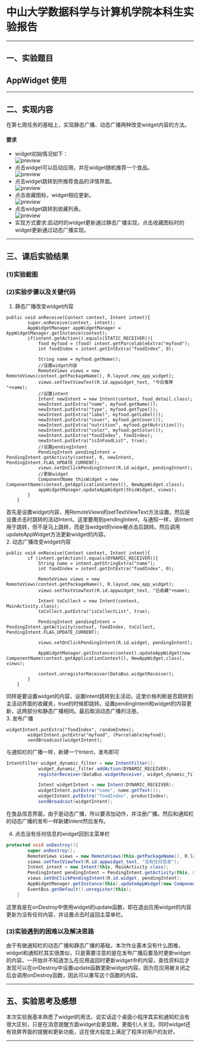 # 中山大学数据科学与计算机学院本科生实验报告

---

## 一、实验题目
## AppWidget 使用
---

## 二、实现内容
在第七周任务的基础上，实现静态广播、动态广播两种改变widget内容的方法。  

#### 要求 
* widget初始情况如下：      
![preview](https://gitee.com/code_sysu/PersonalProject2/raw/master/manual/images/week8_begin.PNG) 
* 点击widget可以启动应用，并在widget随机推荐一个食品。      
![preview](https://gitee.com/code_sysu/PersonalProject2/raw/master/manual/images/week8_recommendation.PNG)
* 点击widget跳转到所推荐食品的详情界面。     
![preview](https://gitee.com/code_sysu/PersonalProject2/raw/master/manual/images/week8_jump.PNG) 
* 点击收藏图标，widget相应更新。     
![preview](https://gitee.com/code_sysu/PersonalProject2/raw/master/manual/images/week8_update.PNG) 
* 点击widget跳转到收藏列表。     
![preview](https://gitee.com/code_sysu/PersonalProject2/raw/master/manual/images/week8_collection.PNG) 
* 实现方式要求:启动时的widget更新通过静态广播实现，点击收藏图标时的widget更新通过动态广播实现。

---

## 三、课后实验结果
### (1)实验截图

### (2)实验步骤以及关键代码
1. 静态广播改变widget内容  

```
public void onReceive(Context context, Intent intent){
        super.onReceive(context, intent);
        AppWidgetManager appWidgetManager = AppWidgetManager.getInstance(context);
        if(intent.getAction().equals(STATIC_RECEIVER)){
            food myfood = (food) intent.getParcelableExtra("myfood");
            int foodIndex = intent.getIntExtra("foodIndex", 0);

            String name = myfood.getName();
            //设置widget内容
            RemoteViews views = new RemoteViews(context.getPackageName(), R.layout.new_app_widget);
            views.setTextViewText(R.id.appwidget_text, "今日推荐 "+name);
            //设置intent
            Intent newIntent = new Intent(context, food_detail.class);
            newIntent.putExtra("name", myfood.getName());
            newIntent.putExtra("type", myfood.getType());
            newIntent.putExtra("label", myfood.getLabel());
            newIntent.putExtra("cover", myfood.getCover());
            newIntent.putExtra("nutrition", myfood.getNutrition());
            newIntent.putExtra("color", myfood.getColor());
            newIntent.putExtra("foodIndex", foodIndex);
            newIntent.putExtra("isInFoodList", true);
            //设置pendingIntent
            PendingIntent pendingIntent = PendingIntent.getActivity(context, 0, newIntent, PendingIntent.FLAG_UPDATE_CURRENT);
            views.setOnClickPendingIntent(R.id.widget, pendingIntent);
            //更新widget
            ComponentName thisWidget = new ComponentName(context.getApplicationContext(), NewAppWidget.class);
            appWidgetManager.updateAppWidget(thisWidget, views);
        }
    }
```
首先是设置widget内容，用RemoteViews的setTextViewText方法设置。然后是设置点击时跳转的活动Intent。这里要用到pendingIntent，与通知一样，该Intent用于跳转，但不是马上跳转，而是当widget的view被点击后跳转。然后调用updateAppWidget方法更新widget的内容。  
2. 动态广播改变widget内容   

```
public void onReceive(Context context, Intent intent){
        if (intent.getAction().equals(DYNAMIC_RECEIVER)){
            String name = intent.getStringExtra("name");
            int foodIndex = intent.getIntExtra("foodIndex", 0);

            RemoteViews views = new RemoteViews(context.getPackageName(), R.layout.new_app_widget);
            views.setTextViewText(R.id.appwidget_text, "已收藏"+name);

            Intent toCollect = new Intent(context, MainActivity.class);
            toCollect.putExtra("isCollectList", true);

            PendingIntent pendingIntent = PendingIntent.getActivity(context, foodIndex, toCollect, PendingIntent.FLAG_UPDATE_CURRENT);

            views.setOnClickPendingIntent(R.id.widget, pendingIntent);

            AppWidgetManager.getInstance(context).updateAppWidget(new ComponentName(context.getApplicationContext(), NewAppWidget.class), views);

            context.unregisterReceiver(DataBus.widgetReceiver);
        }
    }
```
同样是要设置widget的内容，设置Intent跳转到主活动，这里价格判断是否跳转到主活动界面的收藏夹，true的时候即跳转。设置pendingIntent和widget的内容更新，这两部分和静态广播相同。最后取消动态广播的注册。  
3. 发布广播  

```
widgetIntent.putExtra("foodIndex", randomIndex);
        widgetIntent.putExtra("myfood", (Parcelable)myfood);
        sendBroadcast(widgetIntent);
```
与通知栏的广播一样，新建一个Intent，发布即可  

```java
IntentFilter widget_dynamic_filter = new IntentFilter();
            widget_dynamic_filter.addAction(DYNAMIC_RECEIVER);
            registerReceiver(DataBus.widgetReceiver, widget_dynamic_filter);

            Intent widgetIntent = new Intent(DYNAMIC_RECEIVER);
            widgetIntent.putExtra("name", name.getText());
            widgetIntent.putExtra("foodIndex", productIndex);
            sendBroadcast(widgetIntent);

```
在食品信息界面，由于是动态广播，所以要添加动作，并注册广播。然后和通知栏的动态广播的发布一样新建Intent然后发布。

4. 点击没有任何信息的widget回到主菜单栏  

```java
protected void onDestroy(){
        super.onDestroy();
        RemoteViews views = new RemoteViews(this.getPackageName(), R.layout.new_app_widget);
        views.setTextViewText(R.id.appwidget_text, "没有任何信息");
        Intent intent = new Intent(this, MainActivity.class);
        PendingIntent pendingIntent = PendingIntent.getActivity(this, 0, intent, PendingIntent.FLAG_UPDATE_CURRENT);
        views.setOnClickPendingIntent(R.id.widget, pendingIntent);
        AppWidgetManager.getInstance(this).updateAppWidget(new ComponentName(this.getApplicationContext(), NewAppWidget.class), views);
        EventBus.getDefault().unregister(this);
    }
```

这里我是在onDestroy中使用widget的update函数，即在退出应用widget的内容更新为没有任何内容，并设置点击时返回主菜单栏。

### (3)实验遇到的困难以及解决思路
由于有做通知栏的动态广播和静态广播的基础，本次作业基本没有什么困难，widget和通知栏其实很类似，只是需要注意的是在发布广播后要及时更新widget的内容。一开始并不知道怎么在应用返回时更新widget中的内容，查找资料后才发现可以在onDestroy中设置update函数更新widget内容。因为在应用被关闭之后会调用onDestroy函数，因此可以重写这个函数的内容。

---

## 五、实验思考及感想
本次实验我基本熟悉了widget的用法，说实话这个桌面小程序其实和通知栏没有很大区别，只是在消息提醒方面widget会更显眼，更能引人关注。同时widget还有锁屏界面的提醒和更新功能，这在很大程度上满足了程序对用户的友好。

---

